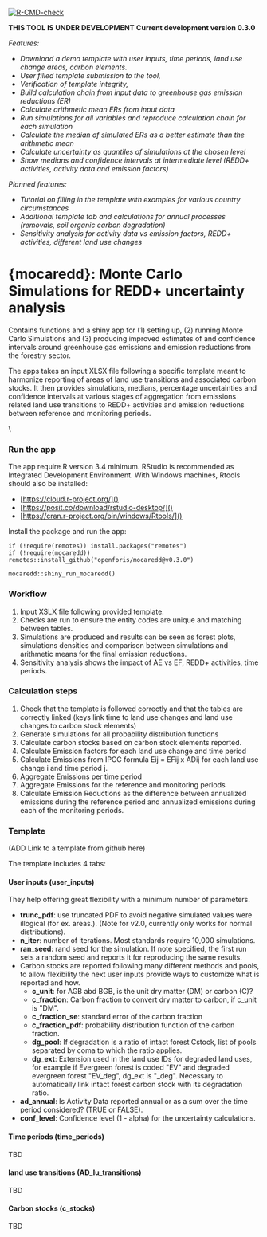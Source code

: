 <!-- badges: start -->
[![R-CMD-check](https://github.com/openforis/mocaredd/actions/workflows/R-CMD-check.yaml/badge.svg)](https://github.com/openforis/mocaredd/actions/workflows/R-CMD-check.yaml)
<!-- badges: end -->

**THIS TOOL IS UNDER DEVELOPMENT**
**Current development version 0.3.0**

<i>
Features:

- Download a demo template with user inputs, time periods, land use change areas, carbon elements.
- User filled template submission to the tool,
- Verification of template integrity,
- Build calculation chain from input data to greenhouse gas emission reductions (ER)
- Calculate arithmetic mean ERs from input data
- Run simulations for all variables and reproduce calculation chain for each simulation
- Calculate the median of simulated ERs as a better estimate than the arithmetic mean
- Calculate uncertainty as quantiles of simulations at the chosen level
- Show medians and confidence intervals at intermediate level (REDD+ activities, activity data and emission factors) 

Planned features:

- Tutorial on filling in the template with examples for various country circumstances
- Additional template tab and calculations for annual processes (removals, soil organic carbon degradation)
- Sensitivity analysis for activity data vs emission factors, REDD+ activities, different land use changes
</i>


# {mocaredd}:  Monte Carlo Simulations for REDD+ uncertainty analysis

Contains functions and a shiny app for (1) setting up, (2) running Monte Carlo Simulations and (3) producing improved estimates of and confidence intervals around greenhouse gas emissions and emission reductions from the forestry sector.

The apps takes an input XLSX file following a specific template meant to harmonize reporting of areas of land use transitions and associated carbon stocks. It then provides simulations, medians, percentage uncertainties and confidence intervals at various stages of aggregation from emissions related land use transitions to REDD+ activities and emission reductions between reference and monitoring periods.

\  

### Run the app

The app require R version 3.4 minimum. RStudio is recommended as Integrated Development Environment.
With Windows machines, Rtools should also be installed:

- [https://cloud.r-project.org/]()
- [https://posit.co/download/rstudio-desktop/]()
- [https://cran.r-project.org/bin/windows/Rtools/]()

Install the package and run the app:

    if (!require(remotes)) install.packages("remotes")
    if (!require(mocaredd)) remotes::install_github("openforis/mocaredd@v0.3.0")
    
    mocaredd::shiny_run_mocaredd()



### Workflow

1. Input XSLX file following provided template.
1. Checks are run to ensure the entity codes are unique and matching between tables. 
1. Simulations are produced and results can be seen as forest plots, simulations densities and comparison between simulations and arithmetic means for the final emission reductions.
1. Sensitivity analysis shows the impact of AE vs EF, REDD+ activities, time periods.


### Calculation steps

1. Check that the template is followed correctly and that the tables are correctly linked (keys link time to land use changes and land use changes to carbon stock elements)
2. Generate simulations for all probability distribution functions
3. Calculate carbon stocks based on carbon stock elements reported.
4. Calculate Emission factors for each land use change and time period
5. Calculate Emissions from IPCC formula Eij = EFij x ADij for each land use change i and time period j.
6. Aggregate Emissions per time period
7. Aggregate Emissions for the reference and monitoring periods
8. Calculate Emission Reductions as the difference between annualized emissions during the reference period and annualized emissions during each of the monitoring periods.


### Template

(ADD Link to a template from github here)

The template includes 4 tabs:

#### User inputs (user_inputs)
They help offering great flexibility with a minimum number of parameters.

- **trunc_pdf**: use truncated PDF to avoid negative simulated values were illogical (for ex. areas.). (Note for v2.0, currently only works for normal distributions).
- **n_iter**: number of iterations. Most standards require 10,000 simulations.
- **ran_seed**: rand seed for the simulation. If note specified, the first run sets a random seed and reports it for reproducing the same results. 
- Carbon stocks are reported following many different methods and pools, to allow flexibility the next user inputs provide ways to customize what is reported and how. 
    - **c_unit**: for AGB abd BGB, is the unit dry matter (DM) or carbon (C)?
    - **c_fraction**: Carbon fraction to convert dry matter to carbon, if c_unit is "DM".
    - **c_fraction_se**: standard error of the carbon fraction
    - **c_fraction_pdf**: probability distribution function of the carbon fraction.
    - **dg_pool**: If degradation is a ratio of intact forest Cstock, list of pools separated by coma to which the ratio applies.
    - **dg_ext**: Extension used in the land use IDs for degraded land uses, for example if Evergreen forest is coded "EV" and degraded evergreen forest "EV_deg", dg_ext is "_deg". Necessary to automatically link intact forest carbon stock with its degradation ratio.
- **ad_annual**: Is Activity Data reported annual or as a sum over the time period considered? (TRUE or FALSE).
- **conf_level**: Confidence level (1 - alpha) for the uncertainty calculations.


#### Time periods (time_periods)

TBD

#### land use transitions (AD_lu_transitions)

TBD

#### Carbon stocks (c_stocks)

TBD

